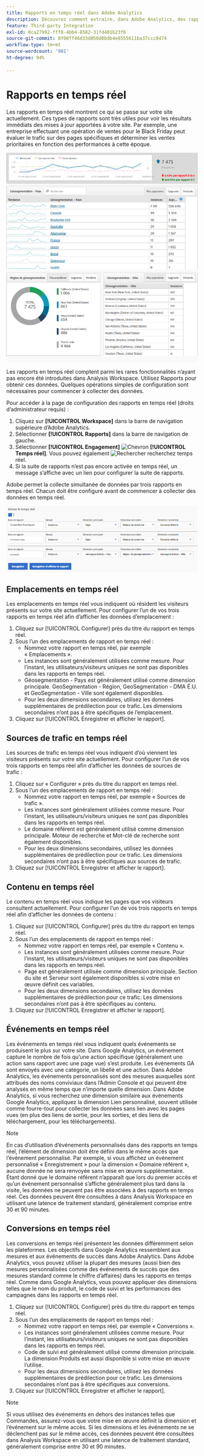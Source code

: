 ```yaml
---
title: Rapports en temps réel dans Adobe Analytics
description: Découvrez comment extraire, dans Adobe Analytics, des rapports en temps réel destinés aux utilisateurs plus habitués à Google Analytics.
feature: Third-party Integration
exl-id: 0ca27992-fff8-4bb4-8582-31fd401b23f6
source-git-commit: 8f08ff46d33d050d0bdb4e0555611ba37ccc8474
workflow-type: tm+mt
source-wordcount: '981'
ht-degree: 94%

---
```


# Rapports en temps réel

Les rapports en temps réel montrent ce qui se passe sur votre site actuellement. Ces types de rapports sont très utiles pour voir les résultats immédiats des mises à jour apportées à votre site. Par exemple, une entreprise effectuant une opération de ventes pour le Black Friday peut évaluer le trafic sur des pages spécifiques et déterminer les ventes prioritaires en fonction des performances à cette époque.

![Rapport en temps réel](/help/technotes/ga-to-aa/assets/realtime.png)

Les rapports en temps réel comptent parmi les rares fonctionnalités n’ayant pas encore été introduites dans Analysis Workspace. Utilisez Rapports pour obtenir ces données. Quelques opérations simples de configuration sont nécessaires pour commencer à collecter des données.

Pour accéder à la page de configuration des rapports en temps réel (droits d’administrateur requis) :

1. Cliquez sur **[!UICONTROL Workspace]** dans la barre de navigation supérieure d’Adobe Analytics.
1. Sélectionner **[!UICONTROL Rapports]** dans la barre de navigation de gauche.
1. Sélectionner **[!UICONTROL Engagement]** ![Chevron](https://spectrum.adobe.com/static/icons/workflow_18/Smock_ChevronRight_18_N.svg) **[!UICONTROL Temps réel]**. Vous pouvez également ![Rechercher](https://spectrum.adobe.com/static/icons/workflow_18/Smock_Search_18_N.svg) recherchez temps réel.
1. Si la suite de rapports n’est pas encore activée en temps réel, un message s’affiche avec un lien pour configurer la suite de rapports.

Adobe permet la collecte simultanée de données par trois rapports en temps réel. Chacun doit être configuré avant de commencer à collecter des données en temps réel.

![Configuration des rapports en temps réel](/help/technotes/ga-to-aa/assets/realtime_config.png)

## Emplacements en temps réel

Les emplacements en temps réel vous indiquent où résident les visiteurs présents sur votre site actuellement. Pour configurer l’un de vos trois rapports en temps réel afin d’afficher les données d’emplacement :

1. Cliquez sur [!UICONTROL Configurer] près du titre du rapport en temps réel.
2. Sous l’un des emplacements de rapport en temps réel :
   * Nommez votre rapport en temps réel, par exemple « Emplacements ».
   * Les instances sont généralement utilisées comme mesure. Pour l’instant, les utilisateurs/visiteurs uniques ne sont pas disponibles dans les rapports en temps réel.
   * Géosegmentation - Pays est généralement utilisé comme dimension principale. GeoSegmentation - Région, GeoSegmentation - DMA É.U. et GeoSegmentation - Ville sont également disponibles.
   * Pour les deux dimensions secondaires, utilisez les données supplémentaires de prédilection pour ce trafic. Les dimensions secondaires n’ont pas à être spécifiques de l’emplacement.
3. Cliquez sur [!UICONTROL Enregistrer et afficher le rapport].

## Sources de trafic en temps réel

Les sources de trafic en temps réel vous indiquent d’où viennent les visiteurs présents sur votre site actuellement. Pour configurer l’un de vos trois rapports en temps réel afin d’afficher les données de sources de trafic :

1. Cliquez sur « Configurer » près du titre du rapport en temps réel.
2. Sous l’un des emplacements de rapport en temps réel :
   * Nommez votre rapport en temps réel, par exemple « Sources de trafic ».
   * Les instances sont généralement utilisées comme mesure. Pour l’instant, les utilisateurs/visiteurs uniques ne sont pas disponibles dans les rapports en temps réel.
   * Le domaine référent est généralement utilisé comme dimension principale. Moteur de recherche et Mot-clé de recherche sont également disponibles.
   * Pour les deux dimensions secondaires, utilisez les données supplémentaires de prédilection pour ce trafic. Les dimensions secondaires n’ont pas à être spécifiques aux sources de trafic.
3. Cliquez sur [!UICONTROL Enregistrer et afficher le rapport].

## Contenu en temps réel

Le contenu en temps réel vous indique les pages que vos visiteurs consultent actuellement. Pour configurer l’un de vos trois rapports en temps réel afin d’afficher les données de contenu :

1. Cliquez sur [!UICONTROL Configurer] près du titre du rapport en temps réel.
2. Sous l’un des emplacements de rapport en temps réel :
   * Nommez votre rapport en temps réel, par exemple « Contenu ».
   * Les instances sont généralement utilisées comme mesure. Pour l’instant, les utilisateurs/visiteurs uniques ne sont pas disponibles dans les rapports en temps réel.
   * Page est généralement utilisée comme dimension principale. Section du site et Serveur sont également disponibles si votre mise en œuvre définit ces variables.
   * Pour les deux dimensions secondaires, utilisez les données supplémentaires de prédilection pour ce trafic. Les dimensions secondaires n’ont pas à être spécifiques au contenu.
3. Cliquez sur [!UICONTROL Enregistrer et afficher le rapport].

## Événements en temps réel

Les événements en temps réel vous indiquent quels événements se produisent le plus sur votre site. Dans Google Analytics, un événement capture le nombre de fois qu’une action spécifique (généralement une action sans rapport avec une page vue) s’est produite. Les événements GA sont envoyés avec une catégorie, un libellé et une action. Dans Adobe Analytics, les événements personnalisés sont des mesures auxquelles sont attribués des noms conviviaux dans l’Admin Console et qui peuvent être analysés en même temps que n’importe quelle dimension. Dans Adobe Analytics, si vous recherchez une dimension similaire aux événements Google Analytics, appliquez la dimension Lien personnalisé, souvent utilisée comme fourre-tout pour collecter les données sans lien avec les pages vues (en plus des liens de sortie, pour les sorties, et des liens de téléchargement, pour les téléchargements).

>[!NOTE]
>
>En cas d’utilisation d’événements personnalisés dans des rapports en temps réel, l’élément de dimension doit être défini dans le même accès que l’événement personnalisé. Par exemple, si vous affichez un événement personnalisé « Enregistrement » pour la dimension « Domaine référent », aucune donnée ne sera renvoyée sans mise en œuvre supplémentaire. Étant donné que le domaine référent n’apparaît que lors du premier accès et qu’un événement personnalisé s’affiche généralement plus tard dans la visite, les données ne peuvent pas être associées à des rapports en temps réel. Ces données peuvent être consultées à dans Analysis Workspace en utilisant une latence de traitement standard, généralement comprise entre 30 et 90 minutes.

## Conversions en temps réel

Les conversions en temps réel présentent les données différemment selon les plateformes. Les objectifs dans Google Analytics ressemblent aux mesures et aux événements de succès dans Adobe Analytics. Dans Adobe Analytics, vous pouvez utiliser la plupart des mesures (aussi bien des mesures personnalisées comme des événements de succès que des mesures standard comme le chiffre d’affaires) dans les rapports en temps réel. Comme dans Google Analytics, vous pouvez appliquer des dimensions telles que le nom du produit, le code de suivi et les performances des campagnes dans les rapports en temps réel.

1. Cliquez sur [!UICONTROL Configurer] près du titre du rapport en temps réel.
2. Sous l’un des emplacements de rapport en temps réel :
   * Nommez votre rapport en temps réel, par exemple « Conversions ».
   * Les instances sont généralement utilisées comme mesure. Pour l’instant, les utilisateurs/visiteurs uniques ne sont pas disponibles dans les rapports en temps réel.
   * Code de suivi est généralement utilisé comme dimension principale. La dimension Produits est aussi disponible si votre mise en œuvre l’utilise.
   * Pour les deux dimensions secondaires, utilisez les données supplémentaires de prédilection pour ce trafic. Les dimensions secondaires n’ont pas à être spécifiques aux conversions.
3. Cliquez sur [!UICONTROL Enregistrer et afficher le rapport].

>[!NOTE]
>
>Si vous utilisez des événements en dehors des instances telles que Commandes, assurez-vous que votre mise en œuvre définit la dimension et l’événement sur le même accès. Si les dimensions et les événements ne se déclenchent pas sur le même accès, ces données peuvent être consultées dans Analysis Workspace en utilisant une latence de traitement standard, généralement comprise entre 30 et 90 minutes.
